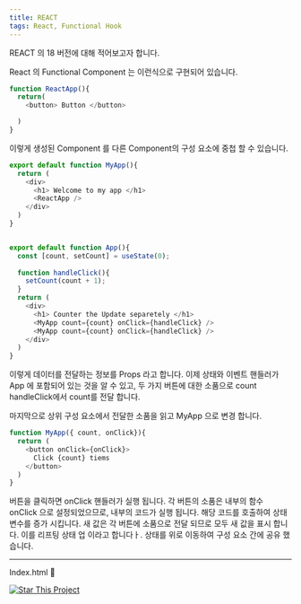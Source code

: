 ```yaml
---
title: REACT
tags: React, Functional Hook 
---
```


REACT 의 18 버전에 대해 적어보고자 합니다. 

React 의 Functional Component 는 이런식으로 구현되어 있습니다.

```javascript
function ReactApp(){
  return(
    <button> Button </button>

  )
} 
```
이렇게 생성된 Component 를 다른 Component의 구성 요소에 중첩 할 수 있습니다.
```javascript 
export default function MyApp(){
  return (
    <div>
      <h1> Welcome to my app </h1>
      <ReactApp />
    </div>
  )
}


export default function App(){
  const [count, setCount] = useState(0);
  
  function handleClick(){
    setCount(count + 1);
  }
  return (
    <div>
      <h1> Counter the Update separetely </h1>
      <MyApp count={count} onClick={handleClick} />
      <MyApp count={count} onClick={handleClick} />
    </div>
  )
}

```
이렇게 데이터를 전달하는 정보를 Props 라고 합니다.
이제 상태와 이벤트 핸들러가 App 에 포함되어 있는 것을 알 수 있고, 두 가지 버튼에 대한 소품으로 count handleClick에서 count를 전달 합니다.

마지막으로 상위 구성 요소에서 전달한 소품을 읽고 MyApp 으로 변경 합니다.

```javascript
function MyApp({ count, onClick}){
  return (
    <button onClick={onClick}>
      Click {count} tiems 
    </button>
  )
}
```

버튼을 클릭하면 onClick 핸들러가 실행 됩니다. 각 버튼의 소품은 내부의 함수 onClick 으로 설정되었으므로, 내부의 코드가 실행 됩니다.
해당 코드를 호출하여 상태 변수를 증가 시킵니다. 새 값은 각 버튼에 소품으로 전달 되므로 모두 새 값을 표시 합니다.
이를 리프팅 상태 업 이라고 합니다ㅏ. 상태를 위로 이동하여 구성 요소 간에 공유 했습니다. 



---

Index.html :star2:

[![Star This Project](https://img.shields.io/github/stars/kitian616/jekyll-TeXt-theme.svg?label=Stars&style=social)](https://github.com/kitian616/jekyll-TeXt-theme/)
